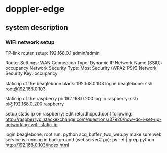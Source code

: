 # doppler-edge

## system description

### WiFi network setup

TP-link router setup:
192.168.0.1
admin/admin

Router Settings:
            WAN Connection Type:		Dynamic IP
            Network Name (SSID):		occupancy
          Network Security Type:		Most Security (WPA2-PSK)
           Network Security Key:		occupancy

static ip of the beaglebone black:
192.168.0.103
log in beaglebone:
ssh root@192.168.0.103

static ip of the raspberry pi:
192.168.0.200
log in raspberry:
ssh pi@192.168.0.200
raspberry

setup static ip on raspberry:
Edit /etc/dhcpcd.conf following: http://raspberrypi.stackexchange.com/questions/37920/how-do-i-set-up-networking-wifi-static-ip

login beaglebone: root
run: python acq_buffer_two_web.py
make sure web service is running in background (webserver2.py): ps -ef | grep python
http://192.168.0.103/index.html
